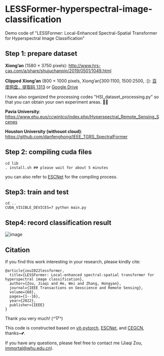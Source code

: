 # LESSFormer-hyperspectral-image-classification
Demo code of "LESSFormer: Local-Enhanced Spectral-Spatial Transformer for Hyperspectral Image Classification"

## Step 1: prepare dataset
**Xiong’an** (1580 × 3750 pixels): http://www.hrs-cas.com/a/share/shujuchanpin/2019/0501/1049.html

**Clipped Xiong’an** (800 × 1000 pixels, Xiong’an[300:1100, 1500:2500, :]): [百度网盘，提取码 1313](https://pan.baidu.com/s/1jD33VRXhClcdxnGt_yGBaQ?pwd=1313) or [Google Drive](https://drive.google.com/drive/folders/1G3x6f7UkczMdPdjbiNIbL2A1d-Hw1e6u?usp=drive_link)

I have also organized the processing codes "HSI_dataset_processing.py" so that you can obtain your own experiment areas. 🫡🫡

**Pavia University**: https://www.ehu.eus/ccwintco/index.php/Hyperspectral_Remote_Sensing_Scenes

**Houston University (withouot cloud)**: https://github.com/danfenghong/IEEE_TGRS_SpectralFormer

## Step 2: compiling cuda files
```
cd lib
. install.sh ## please wait for about 5 minutes
```
you can also refer to [ESCNet](https://github.com/Bobholamovic/ESCNet) for the compiling process.

## Step3: train and test
```
cd ..
CUDA_VISIBLE_DEVICES=7 python main.py
```

## Step4: record classification result
![image](https://github.com/user-attachments/assets/c7b368ba-7b72-4058-b498-53a5110782d1)

## Citation
If you find this work interesting in your research, please kindly cite:
```
@article{zou2022lessformer,
  title={LESSFormer: Local-enhanced spectral-spatial transformer for hyperspectral image classification},
  author={Zou, Jiaqi and He, Wei and Zhang, Hongyan},
  journal={IEEE Transactions on Geoscience and Remote Sensing},
  volume={60},
  pages={1--16},
  year={2022},
  publisher={IEEE}
}
```
Thank you very much! (*^▽^*)

This code is constructed based on [vit-pytorch](https://github.com/lucidrains/vit-pytorch), [ESCNet](https://github.com/Bobholamovic/ESCNet), and [CEGCN](https://github.com/qichaoliu/CNN_Enhanced_GCN), thanks~💕.

If you have any questions, please feel free to contact me (Jiaqi Zou, immortal@whu.edu.cn).
